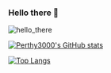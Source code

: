 ### Hello there 👋

![hello_there](https://i.redd.it/8hkekbti9a221.jpg)

[![Perthy3000's GitHub stats](https://github-readme-stats.vercel.app/api?username=Perthy3000&show_icons=true&theme=radical&count_private=true)](https://github.com/Perthy3000/github-readme-stats)

[![Top Langs](https://github-readme-stats.vercel.app/api/top-langs/?username=Perthy3000&layout=compact&theme=tokyonight&count_private=true)](https://github.com/Perthy3000/github-readme-stats)

<!--
**Perthy3000/Perthy3000** is a ✨ _special_ ✨ repository because its `README.md` (this file) appears on your GitHub profile.

Here are some ideas to get you started:

- 🔭 I’m currently working on ...
- 🌱 I’m currently learning ...
- 👯 I’m looking to collaborate on ...
- 🤔 I’m looking for help with ...
- 💬 Ask me about ...
- 📫 How to reach me: ...
- 😄 Pronouns: ...
- ⚡ Fun fact: ...
-->
